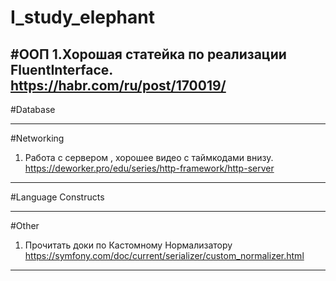 # I_study_elephant


#ООП
1.Хорошая статейка по реализации FluentInterface.
https://habr.com/ru/post/170019/
---

#Database


---

#Networking
1. Работа с сервером , хорошее видео с таймкодами внизу.
https://deworker.pro/edu/series/http-framework/http-server
---

#Language Constructs


---

#Other
1. Прочитать доки по Кастомному Нормализатору
https://symfony.com/doc/current/serializer/custom_normalizer.html
---
